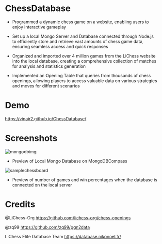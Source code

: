 # ChessDatabase  
- Programmed a dynamic chess game on a website, enabling users to enjoy interactive gameplay
  
- Set up a local Mongo Server and Database connected through Node.js to efficiently store and retrieve vast amounts of chess game data, ensuring seamless access and quick responses
  
- Organized and imported over 4 million games from the LiChess website into the local database, creating a comprehensive collection of matches for analysis and statistics generation
  
- Implemented an Opening Table that queries from thousands of chess openings, allowing players to access valuable data on various strategies and moves for different scenarios


# Demo  
https://vinair2.github.io/ChessDatabase/



# Screenshots
![mongodbimg](https://user-images.githubusercontent.com/124629030/219441276-3673c3b2-90bb-4f10-9318-dbe2242f2761.jpg)
- Preview of Local Mongo Database on MongoDBCompass




![samplechessboard](https://user-images.githubusercontent.com/124629030/219441316-15da5821-4346-4c91-b709-be459dc21c09.jpg)
- Preview of number of games and win percentages when the database is connected on the local server


# Credits  
@LiChess-Org https://github.com/lichess-org/chess-openings  

@zq99 https://github.com/zq99/pgn2data 

LiChess Elite Database Team https://database.nikonoel.fr/
